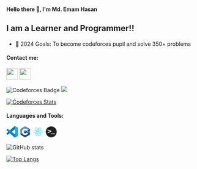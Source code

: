 #### Hello there 👋, I'm Md. Emam Hasan

## I am a Learner and Programmer!!
####

- 🥅 2024 Goals: To become codeforces pupil and solve 350+ problems

#### Contact me:
<a href="https://www.facebook.com/mdemamhasan.himu"><img src="https://www.vectorlogo.zone/logos/facebook/facebook-icon.svg" width="30" height="30"/></a>
<a href="https://www.facebook.com/mdemamhasan.himu"><img src="https://www.vectorlogo.zone/logos/linkedin/linkedin-icon.svg" width="30" height="30"/></a>

![Codeforces Badge](https://codeforces-readme-stats.vercel.app/api/badge?username=emam_hasan_himu)
![](https://komarev.com/ghpvc/?username=emamhasan1804&base=0)

[![Codeforces Stats](https://codeforces-readme-stats.vercel.app/api/card?username=emam_hasan_himu)](https://codeforces.com/profile/emam_hasan_himu)


#### Languages and Tools:
<img src="https://raw.githubusercontent.com/github/explore/80688e429a7d4ef2fca1e82350fe8e3517d3494d/topics/visual-studio-code/visual-studio-code.png" width="30" height="30"/></a>
<img src="https://raw.githubusercontent.com/github/explore/80688e429a7d4ef2fca1e82350fe8e3517d3494d/topics/cpp/cpp.png" width="30" height="30"/></a>
<img src="https://raw.githubusercontent.com/github/explore/80688e429a7d4ef2fca1e82350fe8e3517d3494d/topics/react/react.png" width="30" height="30"/></a>
<img src="https://raw.githubusercontent.com/github/explore/80688e429a7d4ef2fca1e82350fe8e3517d3494d/topics/terminal/terminal.png" width="30" height="30"/></a>



![GitHub stats](https://github-readme-stats.vercel.app/api?username=emamhasan1804&show_icons=true)  

[![Top Langs](https://github-readme-stats.vercel.app/api/top-langs/?username=emamhasan1804)](https://github.com/anuraghazra/github-readme-stats)

